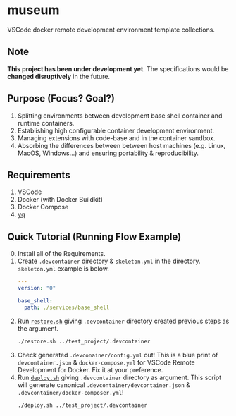 # museum

VSCode docker remote development environment template collections.

## Note

**This project has been under development yet**. The specifications would be **changed disruptively** in the future.

## Purpose (Focus? Goal?)

1. Splitting environments between development base shell container and runtime containers.
2. Establishing high configurable container development environment.
3. Managing extensions with code-base and in the container sandbox.
4. Absorbing the differences between between host machines (e.g. Linux, MacOS, Windows...) and ensuring portability & reproducibility.

## Requirements

1. VSCode
2. Docker (with Docker Buildkit)
3. Docker Compose
4. [yq](https://github.com/mikefarah/yq)

## Quick Tutorial (Running Flow Example)

0. Install all of the Requirements.
1. Create `.devcontainer` directory & `skeleton.yml` in the directory. `skeleton.yml` example is below.
   ```yml
   ---
   version: "0"

   base_shell:
     path: ./services/base_shell
   ```
2. Run [`restore.sh`](./restore.sh) giving `.devcontainer` directory created previous steps as the argument.
   ```sh
   ./restore.sh ../test_project/.devcontainer
   ```
3. Check generated `.devconainer/config.yml` out! This is a blue print of `devcontainer.json` & `docker-compose.yml` for VSCode Remote Development for Docker. Fix it at your preference.
4. Run [`deploy.sh`](./deploy.sh) giving `.devcontainer` directory as argument. This script will generate canonical `.devcontainer/devcontainer.json` & `.devcontainer/docker-composer.yml`!
   ```sh
   ./deploy.sh ../test_project/.devcontainer
   ```
